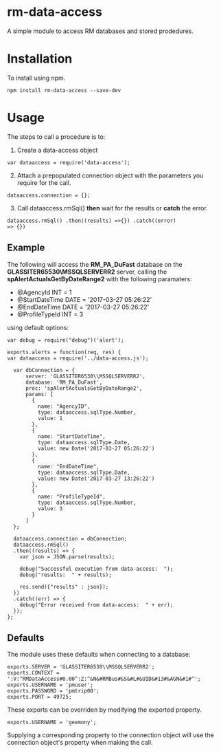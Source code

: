 # rm-data-access
A simple module to access RM databases and stored prodedures.

Installation
=================
To install using npm.

    npm install rm-data-access --save-dev
    
Usage
=================
The steps to call a procedure is to:
1.  Create a data-access object

<code>var dataaccess = require('data-access');</code>

2.  Attach a prepopulated connection object with the parameters you require for the call.

<code>dataaccess.connection = {<connection properties>};</code>

3.  Call dataaccess.rmSql() <b>then</b> wait for the results or <b>catch</b> the error.

<code>dataaccess.rmSql()
  .then((results) =>{})
  .catch((error) => {})
</code>
    
Example
------------
The following will access the <b>RM_PA_DuFast</b> database on the <b>GLASSITER65530\\MSSQLSERVERR2</b> server, calling the <b>spAlertActualsGetByDateRange2</b>
with the following paramaters:
* @AgencyId INT = 1
* @StartDateTime  DATE = '2017-03-27 05:26:22'
* @EndDateTime    DATE = '2017-03-27 05:26:22'
* @ProfileTypeId  INT = 3

using default options:

    var debug = require("debug")('alert');

    exports.alerts = function(req, res) {
    var dataaccess = require('../data-access.js');  

      var dbConnection = {
          server: 'GLASSITER6530\\MSSQLSERVERR2',
          database: 'RM_PA_DuFast',
          proc: 'spAlertActualsGetByDateRange2',
          params: [
            {
              name: "AgencyID",
              type: dataaccess.sqlType.Number,
              value: 1
            },
            {
              name: "StartDateTime",
              type: dataaccess.sqlType.Date,
              value: new Date('2017-03-27 05:26:22')
            },
            {
              name: "EndDateTime",
              type: dataaccess.sqlType.Date,
              value: new Date('2017-03-27 13:26:22')
            },
            {
              name: "ProfileTypeId",
              type: dataaccess.sqlType.Number,
              value: 3
            }                     
          ]
      };

      dataaccess.connection = dbConnection;
      dataaccess.rmSql()
      .then((results) => {
        var json = JSON.parse(results);

        debug("Successful execution from data-access:  ");    
        debug("results:  " + results);

        res.send({"results" : json});        
      })
      .catch((err) => {
        debug("Error received from data-access:  " + err);
      }); 
    };
    
Defaults
-------------
The module uses these defaults when connecting to a database:

    exports.SERVER = 'GLASSITER6530\\MSSQLSERVERR2';
    exports.CONTEXT = ':V:^RMDataAccess#0.00^:Z:^&N&#RMBus#&S&#L#&UID&#13#&AGN&#1#^';
    exports.USERNAME = 'pmuser';
    exports.PASSWORD = 'pmtrip00';
    exports.PORT = 49725;
    
These exports can be overriden by modifying the exported property.

    exports.USERNAME = 'geemony';

Supplying a corresponding property to the connection object will use the connection object's property when making the call.

